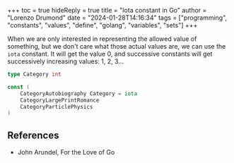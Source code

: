 +++
toc = true
hideReply = true
title = "Iota constant in Go"
author = "Lorenzo Drumond"
date = "2024-01-28T14:16:34"
tags = ["programming",  "constants",  "values",  "define",  "golang",  "variables",  "sets"]
+++


When we are only interested in representing the allowed value of something, but we don't care what those actual values are, we can use the `iota` constant. It will get the value 0, and successive constants will get successively increasing values: 1, 2, 3...

```go
type Category int

const (
    CategoryAutobiography Category = iota
    CategoryLargePrintRomance
    CategoryParticlePhysics
)
```

## References
- John Arundel, For the Love of Go

